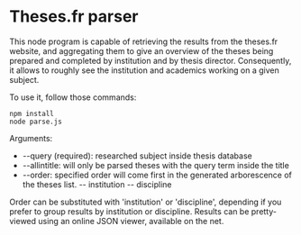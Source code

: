 # Theses.fr parser

This node program is capable of retrieving the results from the theses.fr website, and aggregating them to give an overview of the theses being prepared and completed by institution and by thesis director. Consequently, it allows to roughly see the institution and academics working on a given subject.

To use it, follow those commands:

```
npm install
node parse.js 
```

Arguments:
- --query (required): researched subject inside thesis database
- --allintitle: will only be parsed theses with the query term inside the title
- --order: specified order will come first in the generated arborescence of the theses list.
-- institution
-- discipline

Order can be substituted with 'institution' or 'discipline', depending if you prefer to group results by institution or discipline. Results can be pretty-viewed using an online JSON viewer, available on the net.